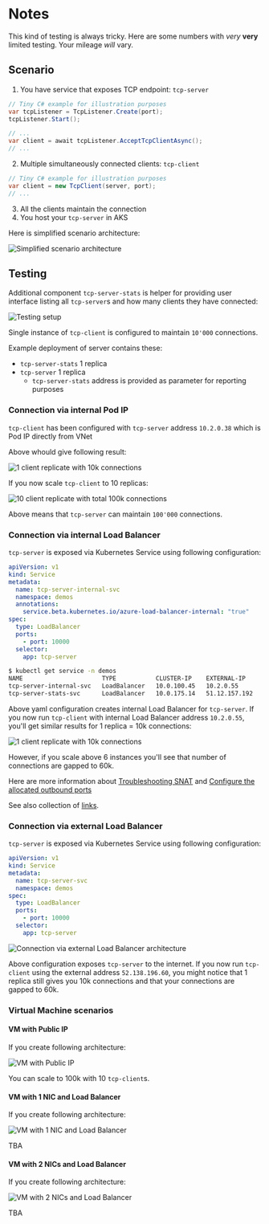 # Notes

This kind of testing is always tricky. Here are some
numbers with *very* **very** limited testing.
Your mileage *will* vary.

## Scenario

1. You have service that exposes TCP endpoint: `tcp-server`

```csharp
// Tiny C# example for illustration purposes
var tcpListener = TcpListener.Create(port);
tcpListener.Start();

// ...
var client = await tcpListener.AcceptTcpClientAsync();
// ...
```

2. Multiple simultaneously connected clients: `tcp-client`

```csharp
// Tiny C# example for illustration purposes
var client = new TcpClient(server, port);
// ...
```

3. All the clients maintain the connection
4. You host your `tcp-server` in AKS

Here is simplified scenario architecture:

![Simplified scenario architecture](https://user-images.githubusercontent.com/2357647/185667212-66cf749d-11ed-441f-823a-dce08dea5c3d.png)

## Testing

Additional component `tcp-server-stats` is helper for providing user interface
listing all `tcp-server`s and how many clients they have connected:

![Testing setup](https://user-images.githubusercontent.com/2357647/185661381-b767942b-5013-4b9c-a805-8378edff0d6d.png)

Single instance of `tcp-client` is configured to maintain `10'000` connections.

Example deployment of server contains these:
- `tcp-server-stats` 1 replica
- `tcp-server` 1 replica
  - `tcp-server-stats` address is provided as parameter for reporting purposes

### Connection via internal Pod IP

`tcp-client` has been configured with `tcp-server` address 
`10.2.0.38` which is Pod IP directly from VNet

Above whould give following result:

![1 client replicate with 10k connections](https://user-images.githubusercontent.com/2357647/185671104-39f4a179-51c0-4df7-925e-74c171132c25.png)

If you now scale `tcp-client` to 10 replicas:

![10 client replicate with total 100k connections](https://user-images.githubusercontent.com/2357647/185671375-4498a7b6-dc9a-4593-952a-a53886da999a.png)

Above means that `tcp-server` can maintain `100'000` connections.

### Connection via internal Load Balancer

`tcp-server` is exposed via Kubernetes Service using following configuration:

```yaml
apiVersion: v1
kind: Service
metadata:
  name: tcp-server-internal-svc
  namespace: demos
  annotations:
    service.beta.kubernetes.io/azure-load-balancer-internal: "true"
spec:
  type: LoadBalancer
  ports:
    - port: 10000
  selector:
    app: tcp-server
```

```bash
$ kubectl get service -n demos
NAME                      TYPE           CLUSTER-IP    EXTERNAL-IP     PORT(S)           AGE
tcp-server-internal-svc   LoadBalancer   10.0.100.45   10.2.0.55       10000:32264/TCP   53s
tcp-server-stats-svc      LoadBalancer   10.0.175.14   51.12.157.192   80:30643/TCP      16m
```

Above yaml configuration creates internal Load Balancer for `tcp-server`.
If you now run `tcp-client` with internal Load Balancer address 
`10.2.0.55`, you'll get similar results for 1 replica = 10k connections:

![1 client replicate with 10k connections](https://user-images.githubusercontent.com/2357647/185672150-bc615aee-d094-420c-906b-a7f4b809fa61.png)

However, if you scale above 6 instances you'll see that number of connections are gapped to 60k.

Here are more information about [Troubleshooting SNAT](https://docs.microsoft.com/en-us/azure/aks/load-balancer-standard#troubleshooting-snat)
and [Configure the allocated outbound ports](https://docs.microsoft.com/en-us/azure/aks/load-balancer-standard#configure-the-allocated-outbound-ports)

See also collection of [links](./README.md#links).

### Connection via external Load Balancer

`tcp-server` is exposed via Kubernetes Service using following configuration:

```yaml
apiVersion: v1
kind: Service
metadata:
  name: tcp-server-svc
  namespace: demos
spec:
  type: LoadBalancer
  ports:
    - port: 10000
  selector:
    app: tcp-server
```

![Connection via external Load Balancer architecture](https://user-images.githubusercontent.com/2357647/185611178-66b6792c-242a-47e1-8cc4-874e5ea0e8f3.png)

Above configuration exposes `tcp-server` to the internet.
If you now run `tcp-client` using the external address 
`52.138.196.60`, you might notice that 1 replica still gives you
10k connections and that your connections are gapped to 60k. 

### Virtual Machine scenarios

#### VM with Public IP

If you create following architecture:

![VM with Public IP](https://user-images.githubusercontent.com/2357647/186874197-daed556f-6bbc-4ce0-bc67-55a89ba9d4bb.png)

You can scale to 100k with 10 `tcp-client`s.

#### VM with 1 NIC and Load Balancer

If you create following architecture:

![VM with 1 NIC and Load Balancer](https://user-images.githubusercontent.com/2357647/186874799-4f4ed0e5-8dc7-4595-a2c1-2ca52a7452e9.png)

TBA

#### VM with 2 NICs and Load Balancer

If you create following architecture:

![VM with 2 NICs and Load Balancer](https://user-images.githubusercontent.com/2357647/186874961-41259c78-ddc7-4ebd-b3b5-197176f67a25.png)

TBA